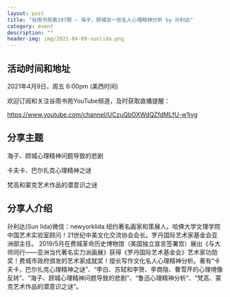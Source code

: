 ```yaml
---
layout: post
title: "谷雨书苑第297期 — 海子，顾城及一些名人心理精神分析 by 孙利达"
category: event
description: ""
header-img: img/2021-04-09-sunlida.png
---
```



## 活动时间和地址
2021年4月9日，周五 6:00pm (美西时间)

欢迎订阅和关注谷雨书苑YouTube频道，及时获取直播提醒：

https://www.youtube.com/channel/UCzuQbOXWdQZfdMLfU-w1jvg

## 分享主题

海子、顾城心理精神问题导致的悲剧

卡夫卡、巴尔扎克心理精神之谜

梵高和蒙克艺术作品的潜意识之谜

## 分享人介绍
孙利达(Sun lida)微信：newyorklida 纽约著名画家和策展人。哈佛大学文理学院中国艺术实验室顾问！21世纪中美文化交流协会会长。罗丹国际艺术家基金会亚洲部主任。 2019/5月在费城革命历史博物馆（美国独立宣言签署宫）展出《与大师同行——亚洲当代著名实力派画展》获得《罗丹国际艺术基金会》艺术家功勋奖！费城市政府颁发的艺术家成就奖！擅长写作文化名人心理精神分析。著有“卡夫卡，巴尔扎克心理精神之谜”、“李白、苏轼和李贺、李商隐、曹雪芹的心理境像反转”、“海子、顾城心理精神问题导致的悲剧”、“鲁迅心理精神分析”、“梵高、蒙克艺术作品的潜意识之谜”。 




